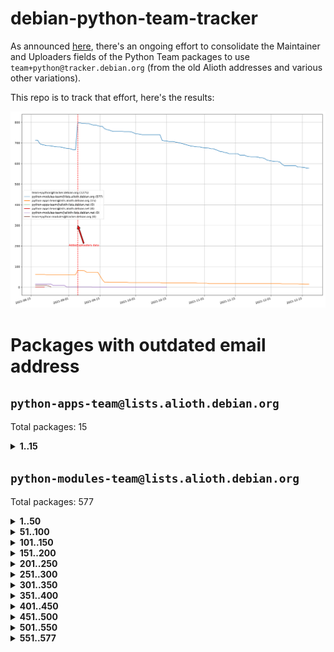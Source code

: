 # debian-python-team-tracker



As announced [here](https://lists.debian.org/debian-python/2021/08/msg00006.html), there's an ongoing effort to consolidate the Maintainer and Uploaders fields of the Python Team packages to use `team+python@tracker.debian.org` (from the old Alioth addresses and various other variations).



This repo is to track that effort, here's the results:



![Python team emails](images/python_team_emails.svg)


# Packages with outdated email address

## `python-apps-team@lists.alioth.debian.org`
Total packages: 15
<details>
<summary><b>1..15</b></summary>


| # | Package | Version |
| --- | --- | --- |
| 1 | [ctop](https://tracker.debian.org/ctop) | 1.0.0-2.1 |
| 2 | [db2twitter](https://tracker.debian.org/db2twitter) | 0.6-1.1 |
| 3 | [dodgy](https://tracker.debian.org/dodgy) | 0.1.9-3 |
| 4 | [etm](https://tracker.debian.org/etm) | 3.2.30-1.1 |
| 5 | [firmware-microbit-micropython](https://tracker.debian.org/firmware-microbit-micropython) | 1.0.1-2 |
| 6 | [freealchemist](https://tracker.debian.org/freealchemist) | 0.5-1.1 |
| 7 | [kanboard-cli](https://tracker.debian.org/kanboard-cli) | 0.0.2-1.1 |
| 8 | [lightyears](https://tracker.debian.org/lightyears) | 1.4-2 |
| 9 | [pipenv](https://tracker.debian.org/pipenv) | 11.9.0-1.1 |
| 10 | [prospector](https://tracker.debian.org/prospector) | 1.1.7-2 |
| 11 | [pybik](https://tracker.debian.org/pybik) | 3.0-3.1 |
| 12 | [retweet](https://tracker.debian.org/retweet) | 0.10-1.1 |
| 13 | [sen](https://tracker.debian.org/sen) | 0.6.1-0.1 |
| 14 | [sinntp](https://tracker.debian.org/sinntp) | 1.6-1.2 |
| 15 | [smem](https://tracker.debian.org/smem) | 1.5-1.1 |
</details>

## `python-modules-team@lists.alioth.debian.org`
Total packages: 577
<details>
<summary><b>1..50</b></summary>


| # | Package | Version |
| --- | --- | --- |
| 1 | [anorack](https://tracker.debian.org/anorack) | 0.2.7-1 |
| 2 | [anosql](https://tracker.debian.org/anosql) | 1.0.1-1 |
| 3 | [appdirs](https://tracker.debian.org/appdirs) | 1.4.4-1 |
| 4 | [asn1crypto](https://tracker.debian.org/asn1crypto) | 1.4.0-1 |
| 5 | [astral](https://tracker.debian.org/astral) | 1.6.1-2 |
| 6 | [authres](https://tracker.debian.org/authres) | 1.2.0-2 |
| 7 | [automat](https://tracker.debian.org/automat) | 20.2.0-1 |
| 8 | [azure-cosmos-table-python](https://tracker.debian.org/azure-cosmos-table-python) | 1.0.5+git20191025-5 |
| 9 | [bdist-nsi](https://tracker.debian.org/bdist-nsi) | 0.1.5-2 |
| 10 | [bernhard](https://tracker.debian.org/bernhard) | 0.2.6-2 |
| 11 | [betamax](https://tracker.debian.org/betamax) | 0.8.1-2 |
| 12 | [bibtexparser](https://tracker.debian.org/bibtexparser) | 1.1.0+ds-3 |
| 13 | [binaryornot](https://tracker.debian.org/binaryornot) | 0.4.4+dfsg-4 |
| 14 | [bitstruct](https://tracker.debian.org/bitstruct) | 8.9.0-1 |
| 15 | [case](https://tracker.debian.org/case) | 1.5.3+dfsg-3 |
| 16 | [cerealizer](https://tracker.debian.org/cerealizer) | 0.8.1-3 |
| 17 | [chardet](https://tracker.debian.org/chardet) | 4.0.0-1 |
| 18 | [chargebee-python](https://tracker.debian.org/chargebee-python) | 1.6.6-1 |
| 19 | [codicefiscale](https://tracker.debian.org/codicefiscale) | 0.9+ds0-2 |
| 20 | [colorclass](https://tracker.debian.org/colorclass) | 2.2.0-2.2 |
| 21 | [colorspacious](https://tracker.debian.org/colorspacious) | 1.1.2-2 |
| 22 | [commonmark](https://tracker.debian.org/commonmark) | 0.9.1-3 |
| 23 | [constantly](https://tracker.debian.org/constantly) | 15.1.0-2 |
| 24 | [contextlib2](https://tracker.debian.org/contextlib2) | 0.6.0.post1-1 |
| 25 | [cookiecutter](https://tracker.debian.org/cookiecutter) | 1.7.3-1 |
| 26 | [coreapi](https://tracker.debian.org/coreapi) | 2.3.3-4 |
| 27 | [coreschema](https://tracker.debian.org/coreschema) | 0.0.4-3 |
| 28 | [cov-core](https://tracker.debian.org/cov-core) | 1.15.0-3 |
| 29 | [cppy](https://tracker.debian.org/cppy) | 1.1.0-2 |
| 30 | [cram](https://tracker.debian.org/cram) | 0.7-4 |
| 31 | [cssutils](https://tracker.debian.org/cssutils) | 1.0.2-3 |
| 32 | [d2to1](https://tracker.debian.org/d2to1) | 0.2.12-2 |
| 33 | [deap](https://tracker.debian.org/deap) | 1.3.1-2 |
| 34 | [debiancontributors](https://tracker.debian.org/debiancontributors) | 0.7.8-2 |
| 35 | [devpi-common](https://tracker.debian.org/devpi-common) | 3.2.2-1.1 |
| 36 | [django-ajax-selects](https://tracker.debian.org/django-ajax-selects) | 1.7.0-3 |
| 37 | [django-bitfield](https://tracker.debian.org/django-bitfield) | 1.9.6-2 |
| 38 | [django-dirtyfields](https://tracker.debian.org/django-dirtyfields) | 1.3.1-2 |
| 39 | [django-downloadview](https://tracker.debian.org/django-downloadview) | 2.1.1-1 |
| 40 | [django-environ](https://tracker.debian.org/django-environ) | 0.4.4-2 |
| 41 | [django-filter](https://tracker.debian.org/django-filter) | 2.4.0-1 |
| 42 | [django-hvad](https://tracker.debian.org/django-hvad) | 1.8.0-1.1 |
| 43 | [django-js-reverse](https://tracker.debian.org/django-js-reverse) | 0.7.3-1.1 |
| 44 | [django-macaddress](https://tracker.debian.org/django-macaddress) | 1.5.0-2 |
| 45 | [django-markupfield](https://tracker.debian.org/django-markupfield) | 2.0.0-1 |
| 46 | [django-memoize](https://tracker.debian.org/django-memoize) | 2.2.0+dfsg-1 |
| 47 | [django-nose](https://tracker.debian.org/django-nose) | 1.4.6-2.1 |
| 48 | [django-notification](https://tracker.debian.org/django-notification) | 1.2.0-3 |
| 49 | [django-pagination](https://tracker.debian.org/django-pagination) | 1.0.7-4 |
| 50 | [django-paintstore](https://tracker.debian.org/django-paintstore) | 0.2-4 |
</details>
<details>
<summary><b>51..100</b></summary>

| # | Package | Version |
| --- | --- | --- |
| 51 | [django-picklefield](https://tracker.debian.org/django-picklefield) | 3.0.1-1 |
| 52 | [django-pipeline](https://tracker.debian.org/django-pipeline) | 1.6.14-3 |
| 53 | [django-q](https://tracker.debian.org/django-q) | 1.2.1-1 |
| 54 | [django-recurrence](https://tracker.debian.org/django-recurrence) | 1.10.3-1 |
| 55 | [django-simple-redis-admin](https://tracker.debian.org/django-simple-redis-admin) | 1.4.0-2 |
| 56 | [django-stronghold](https://tracker.debian.org/django-stronghold) | 0.3.0+debian-2 |
| 57 | [django-webpack-loader](https://tracker.debian.org/django-webpack-loader) | 0.6.0-2 |
| 58 | [django-websocket-redis](https://tracker.debian.org/django-websocket-redis) | 0.4.7-2 |
| 59 | [django-wkhtmltopdf](https://tracker.debian.org/django-wkhtmltopdf) | 3.3.0-1 |
| 60 | [django-xmlrpc](https://tracker.debian.org/django-xmlrpc) | 0.1.8-2 |
| 61 | [djangorestframework-api-key](https://tracker.debian.org/djangorestframework-api-key) | 2.0.0-2 |
| 62 | [dkimpy](https://tracker.debian.org/dkimpy) | 1.0.5-1 |
| 63 | [dnsdiag](https://tracker.debian.org/dnsdiag) | 1.7.0-1.1 |
| 64 | [dockerpty](https://tracker.debian.org/dockerpty) | 0.4.1-2 |
| 65 | [dominate](https://tracker.debian.org/dominate) | 2.3.1-2 |
| 66 | [drf-generators](https://tracker.debian.org/drf-generators) | 0.5.0-1 |
| 67 | [elasticsearch-curator](https://tracker.debian.org/elasticsearch-curator) | 5.8.1-1 |
| 68 | [enum34](https://tracker.debian.org/enum34) | 1.1.6-4 |
| 69 | [enzyme](https://tracker.debian.org/enzyme) | 0.4.1-2 |
| 70 | [exam](https://tracker.debian.org/exam) | 0.10.5-3 |
| 71 | [factory-boy](https://tracker.debian.org/factory-boy) | 2.11.1-3 |
| 72 | [faker](https://tracker.debian.org/faker) | 0.9.3-0.1 |
| 73 | [fakesleep](https://tracker.debian.org/fakesleep) | 0.1-2 |
| 74 | [fastchunking](https://tracker.debian.org/fastchunking) | 0.0.3-2 |
| 75 | [feedgenerator](https://tracker.debian.org/feedgenerator) | 1.9-2 |
| 76 | [flake8-polyfill](https://tracker.debian.org/flake8-polyfill) | 1.0.2-2 |
| 77 | [flask-api](https://tracker.debian.org/flask-api) | 1.1+dfsg-1.1 |
| 78 | [flask-babelex](https://tracker.debian.org/flask-babelex) | 0.9.4-1 |
| 79 | [flask-bcrypt](https://tracker.debian.org/flask-bcrypt) | 0.7.1-2 |
| 80 | [flask-compress](https://tracker.debian.org/flask-compress) | 1.4.0-3 |
| 81 | [flask-gravatar](https://tracker.debian.org/flask-gravatar) | 0.4.2-2 |
| 82 | [flask-htmlmin](https://tracker.debian.org/flask-htmlmin) | 1.3.2-2 |
| 83 | [flask-ldapconn](https://tracker.debian.org/flask-ldapconn) | 0.7.2-1.1 |
| 84 | [flask-limiter](https://tracker.debian.org/flask-limiter) | 1.0.1-2 |
| 85 | [flask-login](https://tracker.debian.org/flask-login) | 0.5.0-1 |
| 86 | [flask-mail](https://tracker.debian.org/flask-mail) | 0.9.1+dfsg1-1.1 |
| 87 | [flask-mongoengine](https://tracker.debian.org/flask-mongoengine) | 0.9.3-4 |
| 88 | [flask-multistatic](https://tracker.debian.org/flask-multistatic) | 1.0-2 |
| 89 | [flask-paranoid](https://tracker.debian.org/flask-paranoid) | 0.2.0-3.1 |
| 90 | [flask-script](https://tracker.debian.org/flask-script) | 2.0.6-2 |
| 91 | [flask-silk](https://tracker.debian.org/flask-silk) | 0.2-18 |
| 92 | [flask-wtf](https://tracker.debian.org/flask-wtf) | 0.14.3-1 |
| 93 | [flufl.bounce](https://tracker.debian.org/flufl.bounce) | 3.0.1-1 |
| 94 | [flufl.enum](https://tracker.debian.org/flufl.enum) | 4.1.1-3 |
| 95 | [flufl.i18n](https://tracker.debian.org/flufl.i18n) | 3.0.1-1 |
| 96 | [flufl.lock](https://tracker.debian.org/flufl.lock) | 5.0.1-1 |
| 97 | [flufl.password](https://tracker.debian.org/flufl.password) | 1.3-3 |
| 98 | [flufl.testing](https://tracker.debian.org/flufl.testing) | 0.7-2 |
| 99 | [gerritlib](https://tracker.debian.org/gerritlib) | 0.8.0-2 |
| 100 | [gmplot](https://tracker.debian.org/gmplot) | 1.2.0-2 |
</details>
<details>
<summary><b>101..150</b></summary>

| # | Package | Version |
| --- | --- | --- |
| 101 | [gtextfsm](https://tracker.debian.org/gtextfsm) | 1.1.0-2 |
| 102 | [gtts](https://tracker.debian.org/gtts) | 2.0.3-1 |
| 103 | [gtts-token](https://tracker.debian.org/gtts-token) | 1.1.3-1 |
| 104 | [guzzle-sphinx-theme](https://tracker.debian.org/guzzle-sphinx-theme) | 0.7.11-5 |
| 105 | [hachoir](https://tracker.debian.org/hachoir) | 3.1.0+dfsg-3 |
| 106 | [haproxy-log-analysis](https://tracker.debian.org/haproxy-log-analysis) | 2.0~b0-2 |
| 107 | [heapdict](https://tracker.debian.org/heapdict) | 1.0.1-1 |
| 108 | [hiro](https://tracker.debian.org/hiro) | 0.5-2 |
| 109 | [hypothesis-auto](https://tracker.debian.org/hypothesis-auto) | 1.1.4-2 |
| 110 | [importmagic](https://tracker.debian.org/importmagic) | 0.1.7-2 |
| 111 | [inflection](https://tracker.debian.org/inflection) | 0.3.1-2 |
| 112 | [isodate](https://tracker.debian.org/isodate) | 0.6.0-2 |
| 113 | [jaraco.itertools](https://tracker.debian.org/jaraco.itertools) | 2.0.1-4 |
| 114 | [jpylyzer](https://tracker.debian.org/jpylyzer) | 2.0.0-3 |
| 115 | [json-tricks](https://tracker.debian.org/json-tricks) | 3.11.0-2 |
| 116 | [jsonhyperschema-codec](https://tracker.debian.org/jsonhyperschema-codec) | 1.0.3-2 |
| 117 | [junos-eznc](https://tracker.debian.org/junos-eznc) | 2.1.7-3 |
| 118 | [jupyter-sphinx-theme](https://tracker.debian.org/jupyter-sphinx-theme) | 0.0.6+ds1-10 |
| 119 | [kitchen](https://tracker.debian.org/kitchen) | 1.2.6-2 |
| 120 | [kivy](https://tracker.debian.org/kivy) | 1.11.0-2 |
| 121 | [lazr.delegates](https://tracker.debian.org/lazr.delegates) | 2.0.3-2 |
| 122 | [lazr.smtptest](https://tracker.debian.org/lazr.smtptest) | 2.0.3-2 |
| 123 | [lexicon](https://tracker.debian.org/lexicon) | 3.3.17-1 |
| 124 | [libthumbor](https://tracker.debian.org/libthumbor) | 1.3.3-2 |
| 125 | [logilab-constraint](https://tracker.debian.org/logilab-constraint) | 0.6.0-2 |
| 126 | [mako](https://tracker.debian.org/mako) | 1.1.3+ds1-2 |
| 127 | [manuel](https://tracker.debian.org/manuel) | 1.10.1-2 |
| 128 | [markupsafe](https://tracker.debian.org/markupsafe) | 1.1.1-1 |
| 129 | [mercurial-extension-utils](https://tracker.debian.org/mercurial-extension-utils) | 1.5.1-1 |
| 130 | [mercurial-extension-utils](https://tracker.debian.org/mercurial-extension-utils) | 1.5.1-3 |
| 131 | [mercurial-keyring](https://tracker.debian.org/mercurial-keyring) | 1.3.1-3 |
| 132 | [milksnake](https://tracker.debian.org/milksnake) | 0.1.5-1 |
| 133 | [mimerender](https://tracker.debian.org/mimerender) | 0.6.0-2 |
| 134 | [mmllib](https://tracker.debian.org/mmllib) | 0.3.0.post1-2 |
| 135 | [mockldap](https://tracker.debian.org/mockldap) | 0.3.0-4 |
| 136 | [modernize](https://tracker.debian.org/modernize) | 0.7-2 |
| 137 | [moksha.common](https://tracker.debian.org/moksha.common) | 1.2.5-4 |
| 138 | [mrtparse](https://tracker.debian.org/mrtparse) | 1.6-2 |
| 139 | [musicbrainzngs](https://tracker.debian.org/musicbrainzngs) | 0.7.1-2 |
| 140 | [mutagen](https://tracker.debian.org/mutagen) | 1.45.1-2 |
| 141 | [mwic](https://tracker.debian.org/mwic) | 0.7.8-1 |
| 142 | [mysql-connector-python](https://tracker.debian.org/mysql-connector-python) | 8.0.15-2 |
| 143 | [nb2plots](https://tracker.debian.org/nb2plots) | 0.6-2 |
| 144 | [netmiko](https://tracker.debian.org/netmiko) | 2.4.2-1 |
| 145 | [networkx](https://tracker.debian.org/networkx) | 2.5+ds-2 |
| 146 | [nose](https://tracker.debian.org/nose) | 1.3.7-6 |
| 147 | [nose2](https://tracker.debian.org/nose2) | 0.9.2-1 |
| 148 | [nose2-cov](https://tracker.debian.org/nose2-cov) | 1.0a4-3 |
| 149 | [ntplib](https://tracker.debian.org/ntplib) | 0.3.3-2 |
| 150 | [numpy-stl](https://tracker.debian.org/numpy-stl) | 2.9.0-1 |
</details>
<details>
<summary><b>151..200</b></summary>

| # | Package | Version |
| --- | --- | --- |
| 151 | [numpydoc](https://tracker.debian.org/numpydoc) | 1.1.0-3 |
| 152 | [obsub](https://tracker.debian.org/obsub) | 0.2-4 |
| 153 | [okasha](https://tracker.debian.org/okasha) | 0.2.4-4 |
| 154 | [overpass](https://tracker.debian.org/overpass) | 0.7-1 |
| 155 | [pastescript](https://tracker.debian.org/pastescript) | 2.0.2-4 |
| 156 | [pcapy](https://tracker.debian.org/pcapy) | 0.11.4-2 |
| 157 | [pep8](https://tracker.debian.org/pep8) | 1.7.1-9 |
| 158 | [pep8-naming](https://tracker.debian.org/pep8-naming) | 0.10.0-1 |
| 159 | [pg8000](https://tracker.debian.org/pg8000) | 1.10.6-2 |
| 160 | [pidcat](https://tracker.debian.org/pidcat) | 2.1.0-4 |
| 161 | [pilkit](https://tracker.debian.org/pilkit) | 2.0-3 |
| 162 | [plastex](https://tracker.debian.org/plastex) | 2.1-2 |
| 163 | [portio](https://tracker.debian.org/portio) | 0.5-4 |
| 164 | [postgresfixture](https://tracker.debian.org/postgresfixture) | 0.4.2-1 |
| 165 | [power](https://tracker.debian.org/power) | 1.4+dfsg-4 |
| 166 | [pprintpp](https://tracker.debian.org/pprintpp) | 0.4.0-2 |
| 167 | [preggy](https://tracker.debian.org/preggy) | 1.4.4-1 |
| 168 | [prettytable](https://tracker.debian.org/prettytable) | 0.7.2-5 |
| 169 | [ptable](https://tracker.debian.org/ptable) | 0.9.2-2 |
| 170 | [py-macaroon-bakery](https://tracker.debian.org/py-macaroon-bakery) | 1.3.1-1 |
| 171 | [py-radix](https://tracker.debian.org/py-radix) | 0.10.0-3 |
| 172 | [py3dns](https://tracker.debian.org/py3dns) | 3.2.1-1 |
| 173 | [pyasn1](https://tracker.debian.org/pyasn1) | 0.4.8-1 |
| 174 | [pybindgen](https://tracker.debian.org/pybindgen) | 0.20.0+dfsg1-2 |
| 175 | [pycairo](https://tracker.debian.org/pycairo) | 1.16.2-3 |
| 176 | [pycairo](https://tracker.debian.org/pycairo) | 1.16.2-4 |
| 177 | [pycallgraph](https://tracker.debian.org/pycallgraph) | 1.1.3-1.2 |
| 178 | [pyclamd](https://tracker.debian.org/pyclamd) | 0.4.0-2 |
| 179 | [pycodestyle](https://tracker.debian.org/pycodestyle) | 2.6.0-1 |
| 180 | [pycxx](https://tracker.debian.org/pycxx) | 7.1.4-0.2 |
| 181 | [pydbus](https://tracker.debian.org/pydbus) | 0.6.0-4 |
| 182 | [pydenticon](https://tracker.debian.org/pydenticon) | 0.3.1-2 |
| 183 | [pydispatcher](https://tracker.debian.org/pydispatcher) | 2.0.5-2 |
| 184 | [pydle](https://tracker.debian.org/pydle) | 0.9.4-2 |
| 185 | [pyeapi](https://tracker.debian.org/pyeapi) | 0.8.1-2 |
| 186 | [pyee](https://tracker.debian.org/pyee) | 7.0.2-1 |
| 187 | [pyenchant](https://tracker.debian.org/pyenchant) | 3.2.0-1 |
| 188 | [pyfg](https://tracker.debian.org/pyfg) | 0.50-2 |
| 189 | [pyfiglet](https://tracker.debian.org/pyfiglet) | 0.8.0+dfsg-1 |
| 190 | [pyfribidi](https://tracker.debian.org/pyfribidi) | 0.12.0+repack-7 |
| 191 | [pygame](https://tracker.debian.org/pygame) | 1.9.6+dfsg-2 |
| 192 | [pygeoif](https://tracker.debian.org/pygeoif) | 0.7-2 |
| 193 | [pygments](https://tracker.debian.org/pygments) | 2.3.1+dfsg-3 |
| 194 | [pygtail](https://tracker.debian.org/pygtail) | 0.6.1-2 |
| 195 | [pygtkspellcheck](https://tracker.debian.org/pygtkspellcheck) | 4.0.5-2 |
| 196 | [pyhamcrest](https://tracker.debian.org/pyhamcrest) | 1.9.0-3 |
| 197 | [pyinotify](https://tracker.debian.org/pyinotify) | 0.9.6-1.3 |
| 198 | [pyiosxr](https://tracker.debian.org/pyiosxr) | 0.52-1.1 |
| 199 | [pyjavaproperties](https://tracker.debian.org/pyjavaproperties) | 0.7-2 |
| 200 | [pyjokes](https://tracker.debian.org/pyjokes) | 0.5.0-3 |
</details>
<details>
<summary><b>201..250</b></summary>

| # | Package | Version |
| --- | --- | --- |
| 201 | [pykcs11](https://tracker.debian.org/pykcs11) | 1.5.10-1 |
| 202 | [pylama](https://tracker.debian.org/pylama) | 7.4.3-3 |
| 203 | [pylibmc](https://tracker.debian.org/pylibmc) | 1.5.2-3 |
| 204 | [pylint-celery](https://tracker.debian.org/pylint-celery) | 0.3-5 |
| 205 | [pylint-common](https://tracker.debian.org/pylint-common) | 0.2.5-4 |
| 206 | [pylint-django](https://tracker.debian.org/pylint-django) | 2.0.13-1 |
| 207 | [pylint-flask](https://tracker.debian.org/pylint-flask) | 0.5-4 |
| 208 | [pylint-plugin-utils](https://tracker.debian.org/pylint-plugin-utils) | 0.6-1 |
| 209 | [pymacs](https://tracker.debian.org/pymacs) | 0.25-3 |
| 210 | [pymodbus](https://tracker.debian.org/pymodbus) | 2.1.0+dfsg-2 |
| 211 | [pynag](https://tracker.debian.org/pynag) | 1.1.2+dfsg-2 |
| 212 | [pynliner](https://tracker.debian.org/pynliner) | 0.8.0-2 |
| 213 | [pyopengl](https://tracker.debian.org/pyopengl) | 3.1.5+dfsg-1 |
| 214 | [pyparsing](https://tracker.debian.org/pyparsing) | 2.4.7-1 |
| 215 | [pyprind](https://tracker.debian.org/pyprind) | 2.11.2-2 |
| 216 | [pyquery](https://tracker.debian.org/pyquery) | 1.2.9-4 |
| 217 | [pyrad](https://tracker.debian.org/pyrad) | 2.1-2 |
| 218 | [pyrsistent](https://tracker.debian.org/pyrsistent) | 0.15.5-1 |
| 219 | [pysimplesoap](https://tracker.debian.org/pysimplesoap) | 1.16.2-3 |
| 220 | [pysmi](https://tracker.debian.org/pysmi) | 0.3.2-2 |
| 221 | [pysodium](https://tracker.debian.org/pysodium) | 0.7.0-2 |
| 222 | [pyspf](https://tracker.debian.org/pyspf) | 2.0.14-2 |
| 223 | [pysrt](https://tracker.debian.org/pysrt) | 1.0.1-2 |
| 224 | [pyssim](https://tracker.debian.org/pyssim) | 0.2-2 |
| 225 | [pytaglib](https://tracker.debian.org/pytaglib) | 0.3.6+dfsg-2 |
| 226 | [pytds](https://tracker.debian.org/pytds) | 1.10.0-1 |
| 227 | [pytest-arraydiff](https://tracker.debian.org/pytest-arraydiff) | 0.3-1 |
| 228 | [pytest-bdd](https://tracker.debian.org/pytest-bdd) | 3.2.1-1 |
| 229 | [pytest-cookies](https://tracker.debian.org/pytest-cookies) | 0.4.0-1 |
| 230 | [pytest-django](https://tracker.debian.org/pytest-django) | 3.5.1-1 |
| 231 | [pytest-expect](https://tracker.debian.org/pytest-expect) | 1.1.0-2 |
| 232 | [pytest-forked](https://tracker.debian.org/pytest-forked) | 1.3.0-1 |
| 233 | [pytest-httpbin](https://tracker.debian.org/pytest-httpbin) | 1.0.0-2 |
| 234 | [pytest-instafail](https://tracker.debian.org/pytest-instafail) | 0.4.2-1 |
| 235 | [pytest-remotedata](https://tracker.debian.org/pytest-remotedata) | 0.3.2-1 |
| 236 | [pytest-runner](https://tracker.debian.org/pytest-runner) | 2.11.1-1.2 |
| 237 | [pytest-sugar](https://tracker.debian.org/pytest-sugar) | 0.9.4-1 |
| 238 | [pytest-tornado](https://tracker.debian.org/pytest-tornado) | 0.8.1-1 |
| 239 | [pytest-vcr](https://tracker.debian.org/pytest-vcr) | 1.0.2-2 |
| 240 | [python-activipy](https://tracker.debian.org/python-activipy) | 0.1-7 |
| 241 | [python-adal](https://tracker.debian.org/python-adal) | 1.2.2-1 |
| 242 | [python-aiohttp-session](https://tracker.debian.org/python-aiohttp-session) | 2.9.0-2 |
| 243 | [python-aioinflux](https://tracker.debian.org/python-aioinflux) | 0.9.0-2 |
| 244 | [python-aiomeasures](https://tracker.debian.org/python-aiomeasures) | 0.5.14-3 |
| 245 | [python-amqplib](https://tracker.debian.org/python-amqplib) | 1.0.2-2 |
| 246 | [python-apptools](https://tracker.debian.org/python-apptools) | 4.5.0-1.1 |
| 247 | [python-aptly](https://tracker.debian.org/python-aptly) | 0.12.10-2 |
| 248 | [python-args](https://tracker.debian.org/python-args) | 0.1.0-3 |
| 249 | [python-arpy](https://tracker.debian.org/python-arpy) | 1.1.1-4 |
| 250 | [python-astor](https://tracker.debian.org/python-astor) | 0.8.1-1 |
</details>
<details>
<summary><b>251..300</b></summary>

| # | Package | Version |
| --- | --- | --- |
| 251 | [python-base58](https://tracker.debian.org/python-base58) | 1.0.3-1.1 |
| 252 | [python-bcdoc](https://tracker.debian.org/python-bcdoc) | 0.16.0-2 |
| 253 | [python-bioblend](https://tracker.debian.org/python-bioblend) | 0.7.0-3 |
| 254 | [python-bitbucket-api](https://tracker.debian.org/python-bitbucket-api) | 0.5.0-3 |
| 255 | [python-box](https://tracker.debian.org/python-box) | 3.4.6-2 |
| 256 | [python-btrees](https://tracker.debian.org/python-btrees) | 4.3.1-2 |
| 257 | [python-cachecontrol](https://tracker.debian.org/python-cachecontrol) | 0.12.6-1 |
| 258 | [python-can](https://tracker.debian.org/python-can) | 3.3.2.final~github-2 |
| 259 | [python-cement](https://tracker.debian.org/python-cement) | 2.10.0-2 |
| 260 | [python-cerberus](https://tracker.debian.org/python-cerberus) | 1.3.2-1 |
| 261 | [python-click-log](https://tracker.debian.org/python-click-log) | 0.2.1-2 |
| 262 | [python-clint](https://tracker.debian.org/python-clint) | 0.5.1-3 |
| 263 | [python-cluster](https://tracker.debian.org/python-cluster) | 1.3.3-3 |
| 264 | [python-cmarkgfm](https://tracker.debian.org/python-cmarkgfm) | 0.4.2-1 |
| 265 | [python-coloredlogs](https://tracker.debian.org/python-coloredlogs) | 7.3-2 |
| 266 | [python-colour](https://tracker.debian.org/python-colour) | 0.1.5-2 |
| 267 | [python-consul](https://tracker.debian.org/python-consul) | 0.7.1-1.1 |
| 268 | [python-cookies](https://tracker.debian.org/python-cookies) | 2.2.1-3 |
| 269 | [python-cpuinfo](https://tracker.debian.org/python-cpuinfo) | 5.0.0-2 |
| 270 | [python-crcmod](https://tracker.debian.org/python-crcmod) | 1.7+dfsg-2 |
| 271 | [python-cs](https://tracker.debian.org/python-cs) | 2.7.1-1 |
| 272 | [python-cssselect2](https://tracker.debian.org/python-cssselect2) | 0.3.0-1 |
| 273 | [python-dbfread](https://tracker.debian.org/python-dbfread) | 2.0.7-3 |
| 274 | [python-decorator](https://tracker.debian.org/python-decorator) | 4.4.2-2 |
| 275 | [python-demjson](https://tracker.debian.org/python-demjson) | 2.2.4-5 |
| 276 | [python-diaspy](https://tracker.debian.org/python-diaspy) | 0.6.0-2 |
| 277 | [python-dict2xml](https://tracker.debian.org/python-dict2xml) | 1.7.0-1 |
| 278 | [python-dictobj](https://tracker.debian.org/python-dictobj) | 0.4-4 |
| 279 | [python-distro](https://tracker.debian.org/python-distro) | 1.5.0-1 |
| 280 | [python-distutils-extra](https://tracker.debian.org/python-distutils-extra) | 2.45 |
| 281 | [python-django-casclient](https://tracker.debian.org/python-django-casclient) | 1.5.3-1 |
| 282 | [python-django-dbconn-retry](https://tracker.debian.org/python-django-dbconn-retry) | 0.1.5-1.1 |
| 283 | [python-django-etcd-settings](https://tracker.debian.org/python-django-etcd-settings) | 0.1.13+dfsg-3 |
| 284 | [python-django-gravatar2](https://tracker.debian.org/python-django-gravatar2) | 1.4.4-2 |
| 285 | [python-django-jsonfield](https://tracker.debian.org/python-django-jsonfield) | 1.4.0-2 |
| 286 | [python-django-push-notifications](https://tracker.debian.org/python-django-push-notifications) | 1.4.1-1 |
| 287 | [python-django-simple-history](https://tracker.debian.org/python-django-simple-history) | 2.7.0-1.1 |
| 288 | [python-django-split-settings](https://tracker.debian.org/python-django-split-settings) | 0.3.0-2 |
| 289 | [python-docutils](https://tracker.debian.org/python-docutils) | 0.16+dfsg-2 |
| 290 | [python-doubleratchet](https://tracker.debian.org/python-doubleratchet) | 0.6.0-2 |
| 291 | [python-dpkt](https://tracker.debian.org/python-dpkt) | 1.9.2-2 |
| 292 | [python-easywebdav](https://tracker.debian.org/python-easywebdav) | 1.2.0-8 |
| 293 | [python-envisage](https://tracker.debian.org/python-envisage) | 4.9.0-2.1 |
| 294 | [python-envparse](https://tracker.debian.org/python-envparse) | 0.2.0-2 |
| 295 | [python-envs](https://tracker.debian.org/python-envs) | 1.2.6-1.1 |
| 296 | [python-epc](https://tracker.debian.org/python-epc) | 0.0.5-3 |
| 297 | [python-etcd](https://tracker.debian.org/python-etcd) | 0.4.5-2 |
| 298 | [python-ethtool](https://tracker.debian.org/python-ethtool) | 0.14-3 |
| 299 | [python-ewmh](https://tracker.debian.org/python-ewmh) | 0.1.6-2 |
| 300 | [python-exotel](https://tracker.debian.org/python-exotel) | 0.1.5-2 |
</details>
<details>
<summary><b>301..350</b></summary>

| # | Package | Version |
| --- | --- | --- |
| 301 | [python-feather-format](https://tracker.debian.org/python-feather-format) | 0.3.1+dfsg1-4 |
| 302 | [python-flaky](https://tracker.debian.org/python-flaky) | 3.7.0-1 |
| 303 | [python-flask-marshmallow](https://tracker.debian.org/python-flask-marshmallow) | 0.10.1-4 |
| 304 | [python-flask-seeder](https://tracker.debian.org/python-flask-seeder) | 0.1~a2-2 |
| 305 | [python-ftputil](https://tracker.debian.org/python-ftputil) | 3.4-3 |
| 306 | [python-genty](https://tracker.debian.org/python-genty) | 1.3.2-1 |
| 307 | [python-geoip](https://tracker.debian.org/python-geoip) | 1.3.2-3 |
| 308 | [python-geoip2](https://tracker.debian.org/python-geoip2) | 2.9.0+dfsg1-2 |
| 309 | [python-gflags](https://tracker.debian.org/python-gflags) | 1.5.1-7 |
| 310 | [python-glob2](https://tracker.debian.org/python-glob2) | 0.5-3 |
| 311 | [python-hashids](https://tracker.debian.org/python-hashids) | 1.3.1-1 |
| 312 | [python-hidapi](https://tracker.debian.org/python-hidapi) | 0.9.0.post3-2 |
| 313 | [python-hiredis](https://tracker.debian.org/python-hiredis) | 1.0.1-1 |
| 314 | [python-hpilo](https://tracker.debian.org/python-hpilo) | 4.3-3 |
| 315 | [python-html2text](https://tracker.debian.org/python-html2text) | 2020.1.16-1 |
| 316 | [python-http-parser](https://tracker.debian.org/python-http-parser) | 0.9.0-1 |
| 317 | [python-httptools](https://tracker.debian.org/python-httptools) | 0.1.1-1 |
| 318 | [python-icalendar](https://tracker.debian.org/python-icalendar) | 4.0.3-4 |
| 319 | [python-idna](https://tracker.debian.org/python-idna) | 2.10-1 |
| 320 | [python-iniparse](https://tracker.debian.org/python-iniparse) | 0.4-3 |
| 321 | [python-ipaddr](https://tracker.debian.org/python-ipaddr) | 2.2.0-4 |
| 322 | [python-ipaddress](https://tracker.debian.org/python-ipaddress) | 1.0.23-1 |
| 323 | [python-ipfix](https://tracker.debian.org/python-ipfix) | 0.9.7-2 |
| 324 | [python-irodsclient](https://tracker.debian.org/python-irodsclient) | 0.8.1-2 |
| 325 | [python-isc-dhcp-leases](https://tracker.debian.org/python-isc-dhcp-leases) | 0.9.1-2 |
| 326 | [python-iso3166](https://tracker.debian.org/python-iso3166) | 0.8.git20170319-2 |
| 327 | [python-isoweek](https://tracker.debian.org/python-isoweek) | 1.3.3-3 |
| 328 | [python-jmespath](https://tracker.debian.org/python-jmespath) | 0.10.0-1 |
| 329 | [python-jsonrpc](https://tracker.debian.org/python-jsonrpc) | 1.13.0-1 |
| 330 | [python-junit-xml](https://tracker.debian.org/python-junit-xml) | 1.9-1 |
| 331 | [python-kanboard](https://tracker.debian.org/python-kanboard) | 1.0.1-1.1 |
| 332 | [python-langdetect](https://tracker.debian.org/python-langdetect) | 1.0.7-4 |
| 333 | [python-ldap](https://tracker.debian.org/python-ldap) | 3.2.0-4 |
| 334 | [python-ldapdomaindump](https://tracker.debian.org/python-ldapdomaindump) | 0.9.3-1 |
| 335 | [python-libguess](https://tracker.debian.org/python-libguess) | 1.1-4 |
| 336 | [python-logfury](https://tracker.debian.org/python-logfury) | 0.1.2-4 |
| 337 | [python-lupa](https://tracker.debian.org/python-lupa) | 1.9+dfsg-1 |
| 338 | [python-mailer](https://tracker.debian.org/python-mailer) | 0.8.1-4 |
| 339 | [python-mastodon](https://tracker.debian.org/python-mastodon) | 1.5.1-1 |
| 340 | [python-mccabe](https://tracker.debian.org/python-mccabe) | 0.6.1-3 |
| 341 | [python-measurement](https://tracker.debian.org/python-measurement) | 2.0.1-2 |
| 342 | [python-mechanize](https://tracker.debian.org/python-mechanize) | 1:0.4.5-2 |
| 343 | [python-meld3](https://tracker.debian.org/python-meld3) | 1.0.2-3 |
| 344 | [python-mnemonic](https://tracker.debian.org/python-mnemonic) | 0.19-1 |
| 345 | [python-model-mommy](https://tracker.debian.org/python-model-mommy) | 1.6.0-2 |
| 346 | [python-morris](https://tracker.debian.org/python-morris) | 1.2-2 |
| 347 | [python-mpegdash](https://tracker.debian.org/python-mpegdash) | 0.2.0-1 |
| 348 | [python-msrestazure](https://tracker.debian.org/python-msrestazure) | 0.6.2-1 |
| 349 | [python-multidict](https://tracker.debian.org/python-multidict) | 5.1.0-1 |
| 350 | [python-munch](https://tracker.debian.org/python-munch) | 2.3.2-2 |
</details>
<details>
<summary><b>351..400</b></summary>

| # | Package | Version |
| --- | --- | --- |
| 351 | [python-murmurhash](https://tracker.debian.org/python-murmurhash) | 1.0.2-1 |
| 352 | [python-nacl](https://tracker.debian.org/python-nacl) | 1.4.0-1 |
| 353 | [python-nine](https://tracker.debian.org/python-nine) | 1.1.0-1 |
| 354 | [python-noise](https://tracker.debian.org/python-noise) | 1.2.3-3 |
| 355 | [python-notify2](https://tracker.debian.org/python-notify2) | 0.3-4 |
| 356 | [python-ntlm-auth](https://tracker.debian.org/python-ntlm-auth) | 1.4.0-1 |
| 357 | [python-oauth](https://tracker.debian.org/python-oauth) | 1.0.1-6 |
| 358 | [python-offtrac](https://tracker.debian.org/python-offtrac) | 0.1.0-2.1 |
| 359 | [python-ofxclient](https://tracker.debian.org/python-ofxclient) | 2.0.4-2 |
| 360 | [python-opcua](https://tracker.debian.org/python-opcua) | 0.98.11-1 |
| 361 | [python-openid-cla](https://tracker.debian.org/python-openid-cla) | 1.2-2 |
| 362 | [python-openid-teams](https://tracker.debian.org/python-openid-teams) | 1.2-2 |
| 363 | [python-openidc-client](https://tracker.debian.org/python-openidc-client) | 0.6.0-1.1 |
| 364 | [python-opentimestamps](https://tracker.debian.org/python-opentimestamps) | 0.4.1-1 |
| 365 | [python-padme](https://tracker.debian.org/python-padme) | 1.1.1-3 |
| 366 | [python-pampy](https://tracker.debian.org/python-pampy) | 1.8.4-2 |
| 367 | [python-pamqp](https://tracker.debian.org/python-pamqp) | 2.3.0-2 |
| 368 | [python-path-and-address](https://tracker.debian.org/python-path-and-address) | 2.0.1-2 |
| 369 | [python-pathtools](https://tracker.debian.org/python-pathtools) | 0.1.2-4 |
| 370 | [python-paypal](https://tracker.debian.org/python-paypal) | 1.2.5-3 |
| 371 | [python-peakutils](https://tracker.debian.org/python-peakutils) | 1.3.3+ds-2 |
| 372 | [python-pem](https://tracker.debian.org/python-pem) | 19.1.0-1 |
| 373 | [python-persistent](https://tracker.debian.org/python-persistent) | 4.6.4-0.2 |
| 374 | [python-pex](https://tracker.debian.org/python-pex) | 1.1.14-3.1 |
| 375 | [python-pgbouncer](https://tracker.debian.org/python-pgbouncer) | 0.0.9-3 |
| 376 | [python-pgpdump](https://tracker.debian.org/python-pgpdump) | 1.5-2 |
| 377 | [python-pgspecial](https://tracker.debian.org/python-pgspecial) | 1.11.10+dfsg1-1 |
| 378 | [python-phonenumbers](https://tracker.debian.org/python-phonenumbers) | 8.12.1-1 |
| 379 | [python-picklable-itertools](https://tracker.debian.org/python-picklable-itertools) | 0.1.1-3 |
| 380 | [python-plaster](https://tracker.debian.org/python-plaster) | 1.0-2 |
| 381 | [python-plaster-pastedeploy](https://tracker.debian.org/python-plaster-pastedeploy) | 0.5-3 |
| 382 | [python-prctl](https://tracker.debian.org/python-prctl) | 1.7-2 |
| 383 | [python-preshed](https://tracker.debian.org/python-preshed) | 3.0.2-1 |
| 384 | [python-pretend](https://tracker.debian.org/python-pretend) | 1.0.9-1 |
| 385 | [python-prettylog](https://tracker.debian.org/python-prettylog) | 0.1.0-2 |
| 386 | [python-priority](https://tracker.debian.org/python-priority) | 1.3.0-3 |
| 387 | [python-progress](https://tracker.debian.org/python-progress) | 1.5-1 |
| 388 | [python-progressbar](https://tracker.debian.org/python-progressbar) | 2.5-2 |
| 389 | [python-prov](https://tracker.debian.org/python-prov) | 1.5.2-2 |
| 390 | [python-pskc](https://tracker.debian.org/python-pskc) | 1.1-3 |
| 391 | [python-publicsuffix2](https://tracker.debian.org/python-publicsuffix2) | 2.20191221-2 |
| 392 | [python-py-zipkin](https://tracker.debian.org/python-py-zipkin) | 0.15.0-1.1 |
| 393 | [python-pyasn1-modules](https://tracker.debian.org/python-pyasn1-modules) | 0.2.1-1 |
| 394 | [python-pyface](https://tracker.debian.org/python-pyface) | 6.1.2-2 |
| 395 | [python-pyftpdlib](https://tracker.debian.org/python-pyftpdlib) | 1.5.4-2 |
| 396 | [python-pygerrit2](https://tracker.debian.org/python-pygerrit2) | 2.0.4-2 |
| 397 | [python-pygtrie](https://tracker.debian.org/python-pygtrie) | 2.2-1.1 |
| 398 | [python-pypump](https://tracker.debian.org/python-pypump) | 0.7-3 |
| 399 | [python-pysnmp4-apps](https://tracker.debian.org/python-pysnmp4-apps) | 0.3.2-2.2 |
| 400 | [python-pysnmp4-mibs](https://tracker.debian.org/python-pysnmp4-mibs) | 0.1.3-3 |
</details>
<details>
<summary><b>401..450</b></summary>

| # | Package | Version |
| --- | --- | --- |
| 401 | [python-pytest-benchmark](https://tracker.debian.org/python-pytest-benchmark) | 3.2.2-2 |
| 402 | [python-pyvmomi](https://tracker.debian.org/python-pyvmomi) | 6.7.1-3 |
| 403 | [python-qtpy](https://tracker.debian.org/python-qtpy) | 1.9.0-3 |
| 404 | [python-rarfile](https://tracker.debian.org/python-rarfile) | 3.1-1 |
| 405 | [python-ratelimiter](https://tracker.debian.org/python-ratelimiter) | 1.2.0.post0-1 |
| 406 | [python-redisearch-py](https://tracker.debian.org/python-redisearch-py) | 1.0.0-1 |
| 407 | [python-releases](https://tracker.debian.org/python-releases) | 1.6.3-1 |
| 408 | [python-repoze.lru](https://tracker.debian.org/python-repoze.lru) | 0.7-2 |
| 409 | [python-repoze.sphinx.autointerface](https://tracker.debian.org/python-repoze.sphinx.autointerface) | 0.8-0.2 |
| 410 | [python-repoze.tm2](https://tracker.debian.org/python-repoze.tm2) | 2.0-2 |
| 411 | [python-requests-ntlm](https://tracker.debian.org/python-requests-ntlm) | 1.1.0-1.1 |
| 412 | [python-requirements-detector](https://tracker.debian.org/python-requirements-detector) | 0.6-2 |
| 413 | [python-restless](https://tracker.debian.org/python-restless) | 2.1.1-2 |
| 414 | [python-roman](https://tracker.debian.org/python-roman) | 2.0.0-4 |
| 415 | [python-rpaths](https://tracker.debian.org/python-rpaths) | 0.13-1.1 |
| 416 | [python-rply](https://tracker.debian.org/python-rply) | 0.7.7-2 |
| 417 | [python-schedutils](https://tracker.debian.org/python-schedutils) | 0.6-2.1 |
| 418 | [python-schema](https://tracker.debian.org/python-schema) | 0.6.7-3 |
| 419 | [python-schroot](https://tracker.debian.org/python-schroot) | 0.4-4 |
| 420 | [python-scp](https://tracker.debian.org/python-scp) | 0.13.0-2 |
| 421 | [python-scrapy-djangoitem](https://tracker.debian.org/python-scrapy-djangoitem) | 1.1.1-4 |
| 422 | [python-scripttest](https://tracker.debian.org/python-scripttest) | 1.3-3 |
| 423 | [python-scruffy](https://tracker.debian.org/python-scruffy) | 0.3.3-2 |
| 424 | [python-sdnotify](https://tracker.debian.org/python-sdnotify) | 0.3.1-2 |
| 425 | [python-serverfiles](https://tracker.debian.org/python-serverfiles) | 0.3.0-1 |
| 426 | [python-service-identity](https://tracker.debian.org/python-service-identity) | 18.1.0-6 |
| 427 | [python-sexpdata](https://tracker.debian.org/python-sexpdata) | 0.0.3-2 |
| 428 | [python-shade](https://tracker.debian.org/python-shade) | 1.30.0-3 |
| 429 | [python-shellescape](https://tracker.debian.org/python-shellescape) | 3.4.1-4 |
| 430 | [python-simpy](https://tracker.debian.org/python-simpy) | 2.3.1+dfsg-2 |
| 431 | [python-simpy3](https://tracker.debian.org/python-simpy3) | 3.0.11-2 |
| 432 | [python-slimmer](https://tracker.debian.org/python-slimmer) | 0.1.30-8 |
| 433 | [python-slugify](https://tracker.debian.org/python-slugify) | 4.0.0-1 |
| 434 | [python-smstrade](https://tracker.debian.org/python-smstrade) | 0.2.4-6 |
| 435 | [python-socketpool](https://tracker.debian.org/python-socketpool) | 0.5.3-5 |
| 436 | [python-sphinx-issues](https://tracker.debian.org/python-sphinx-issues) | 1.2.0-2 |
| 437 | [python-spur](https://tracker.debian.org/python-spur) | 0.3.21-1 |
| 438 | [python-srp](https://tracker.debian.org/python-srp) | 1.0.15-1 |
| 439 | [python-statsd](https://tracker.debian.org/python-statsd) | 3.3.0-2 |
| 440 | [python-stopit](https://tracker.debian.org/python-stopit) | 1.1.2-1 |
| 441 | [python-structlog](https://tracker.debian.org/python-structlog) | 20.1.0-1 |
| 442 | [python-sunlight](https://tracker.debian.org/python-sunlight) | 1.1.5-3 |
| 443 | [python-suntime](https://tracker.debian.org/python-suntime) | 1.2.5-2 |
| 444 | [python-tblib](https://tracker.debian.org/python-tblib) | 1.7.0-1 |
| 445 | [python-tempita](https://tracker.debian.org/python-tempita) | 0.5.2-6 |
| 446 | [python-tesserocr](https://tracker.debian.org/python-tesserocr) | 2.5.0-1 |
| 447 | [python-test-server](https://tracker.debian.org/python-test-server) | 0.0.27-2 |
| 448 | [python-testing.common.database](https://tracker.debian.org/python-testing.common.database) | 2.0.0-2 |
| 449 | [python-testing.mysqld](https://tracker.debian.org/python-testing.mysqld) | 1.4.0-4 |
| 450 | [python-testing.postgresql](https://tracker.debian.org/python-testing.postgresql) | 1.3.0-2 |
</details>
<details>
<summary><b>451..500</b></summary>

| # | Package | Version |
| --- | --- | --- |
| 451 | [python-thriftpy](https://tracker.debian.org/python-thriftpy) | 0.3.9+ds1-1 |
| 452 | [python-timeline](https://tracker.debian.org/python-timeline) | 0.0.7-2 |
| 453 | [python-tinycss](https://tracker.debian.org/python-tinycss) | 0.4-3 |
| 454 | [python-tinycss2](https://tracker.debian.org/python-tinycss2) | 1.0.2-1 |
| 455 | [python-tktreectrl](https://tracker.debian.org/python-tktreectrl) | 2.0.2-3 |
| 456 | [python-toml](https://tracker.debian.org/python-toml) | 0.10.1-1 |
| 457 | [python-traits](https://tracker.debian.org/python-traits) | 5.2.0-2 |
| 458 | [python-traitsui](https://tracker.debian.org/python-traitsui) | 6.1.3-3 |
| 459 | [python-translationstring](https://tracker.debian.org/python-translationstring) | 1.4-1 |
| 460 | [python-trie](https://tracker.debian.org/python-trie) | 0.2+ds-2 |
| 461 | [python-twitter](https://tracker.debian.org/python-twitter) | 3.3-2 |
| 462 | [python-typeguard](https://tracker.debian.org/python-typeguard) | 2.2.2-1.1 |
| 463 | [python-tzlocal](https://tracker.debian.org/python-tzlocal) | 2.1-1 |
| 464 | [python-udatetime](https://tracker.debian.org/python-udatetime) | 0.0.16-4 |
| 465 | [python-unicodecsv](https://tracker.debian.org/python-unicodecsv) | 0.14.1-2 |
| 466 | [python-unidiff](https://tracker.debian.org/python-unidiff) | 0.5.5-2 |
| 467 | [python-urlobject](https://tracker.debian.org/python-urlobject) | 2.4.3-3 |
| 468 | [python-urwidtrees](https://tracker.debian.org/python-urwidtrees) | 1.0.3.dev0-1 |
| 469 | [python-utils](https://tracker.debian.org/python-utils) | 2.3.0-2 |
| 470 | [python-vagrant](https://tracker.debian.org/python-vagrant) | 0.5.15-3 |
| 471 | [python-venusian](https://tracker.debian.org/python-venusian) | 3.0.0-1 |
| 472 | [python-vobject](https://tracker.debian.org/python-vobject) | 0.9.6.1-0.2 |
| 473 | [python-webencodings](https://tracker.debian.org/python-webencodings) | 0.5.1-2 |
| 474 | [python-webob](https://tracker.debian.org/python-webob) | 1:1.8.6-1.1 |
| 475 | [python-wget](https://tracker.debian.org/python-wget) | 3.2-3 |
| 476 | [python-wheezy.template](https://tracker.debian.org/python-wheezy.template) | 0.1.167-2 |
| 477 | [python-whoosh](https://tracker.debian.org/python-whoosh) | 2.7.4+git6-g9134ad92-5 |
| 478 | [python-wither](https://tracker.debian.org/python-wither) | 1.1-2 |
| 479 | [python-wsgilog](https://tracker.debian.org/python-wsgilog) | 0.3.1-3 |
| 480 | [python-x3dh](https://tracker.debian.org/python-x3dh) | 0.5.8-2 |
| 481 | [python-xeddsa](https://tracker.debian.org/python-xeddsa) | 0.4.6-2 |
| 482 | [python-yaswfp](https://tracker.debian.org/python-yaswfp) | 0.9.3-1.1 |
| 483 | [python-zc.customdoctests](https://tracker.debian.org/python-zc.customdoctests) | 1.0.1-2 |
| 484 | [python-zipp](https://tracker.debian.org/python-zipp) | 1.0.0-3 |
| 485 | [python-zxcvbn](https://tracker.debian.org/python-zxcvbn) | 4.4.28-2 |
| 486 | [python3-proselint](https://tracker.debian.org/python3-proselint) | 0.10.2-2 |
| 487 | [pythondialog](https://tracker.debian.org/pythondialog) | 3.5.1-1 |
| 488 | [pythonmagick](https://tracker.debian.org/pythonmagick) | 0.9.19-6 |
| 489 | [pytoml](https://tracker.debian.org/pytoml) | 0.1.21-1 |
| 490 | [pyuca](https://tracker.debian.org/pyuca) | 1.2-2 |
| 491 | [pyutilib](https://tracker.debian.org/pyutilib) | 5.8.0-1 |
| 492 | [pywavelets](https://tracker.debian.org/pywavelets) | 1.1.1-1 |
| 493 | [pywinrm](https://tracker.debian.org/pywinrm) | 0.3.0-2 |
| 494 | [quark-sphinx-theme](https://tracker.debian.org/quark-sphinx-theme) | 0.5.1-2 |
| 495 | [readlike](https://tracker.debian.org/readlike) | 0.1.3-1.1 |
| 496 | [recommonmark](https://tracker.debian.org/recommonmark) | 0.6.0+ds-1 |
| 497 | [redis-py-cluster](https://tracker.debian.org/redis-py-cluster) | 2.0.0-1 |
| 498 | [reentry](https://tracker.debian.org/reentry) | 1.3.1-1 |
| 499 | [reparser](https://tracker.debian.org/reparser) | 1.4.3-1 |
| 500 | [requests-aws](https://tracker.debian.org/requests-aws) | 0.1.5-2 |
</details>
<details>
<summary><b>501..550</b></summary>

| # | Package | Version |
| --- | --- | --- |
| 501 | [restrictedpython](https://tracker.debian.org/restrictedpython) | 4.0~b3-2 |
| 502 | [ripe-atlas-cousteau](https://tracker.debian.org/ripe-atlas-cousteau) | 1.4.2-3 |
| 503 | [ripe-atlas-sagan](https://tracker.debian.org/ripe-atlas-sagan) | 1.2.2-2 |
| 504 | [robot-detection](https://tracker.debian.org/robot-detection) | 0.4.0-2 |
| 505 | [routes](https://tracker.debian.org/routes) | 2.5.1-1 |
| 506 | [sgmllib3k](https://tracker.debian.org/sgmllib3k) | 1.0.0-3 |
| 507 | [simplegeneric](https://tracker.debian.org/simplegeneric) | 0.8.1-3 |
| 508 | [singledispatch](https://tracker.debian.org/singledispatch) | 3.4.0.3-3 |
| 509 | [sireader](https://tracker.debian.org/sireader) | 1.1.1-2 |
| 510 | [sleekxmpp](https://tracker.debian.org/sleekxmpp) | 1.3.3-6 |
| 511 | [slimit](https://tracker.debian.org/slimit) | 0.8.1-4 |
| 512 | [smartypants](https://tracker.debian.org/smartypants) | 2.0.0-2 |
| 513 | [social-auth-app-django](https://tracker.debian.org/social-auth-app-django) | 3.1.0-2.1 |
| 514 | [social-auth-core](https://tracker.debian.org/social-auth-core) | 3.1.0-1.1 |
| 515 | [sortedcontainers](https://tracker.debian.org/sortedcontainers) | 2.1.0-2 |
| 516 | [sparql-wrapper-python](https://tracker.debian.org/sparql-wrapper-python) | 1.8.5-1 |
| 517 | [speaklater](https://tracker.debian.org/speaklater) | 1.3-5 |
| 518 | [sphinx](https://tracker.debian.org/sphinx) | 1.8.5-2 |
| 519 | [sphinx](https://tracker.debian.org/sphinx) | 1.8.5-3 |
| 520 | [sphinx](https://tracker.debian.org/sphinx) | 1.8.5-4 |
| 521 | [sphinx](https://tracker.debian.org/sphinx) | 1.8.5-5 |
| 522 | [sphinx](https://tracker.debian.org/sphinx) | 1.8.5-7 |
| 523 | [sphinx](https://tracker.debian.org/sphinx) | 1.8.5-9 |
| 524 | [sphinx](https://tracker.debian.org/sphinx) | 2.4.3-2 |
| 525 | [sphinx](https://tracker.debian.org/sphinx) | 2.4.3-4 |
| 526 | [sphinx](https://tracker.debian.org/sphinx) | 3.2.1-1 |
| 527 | [sphinx-autorun](https://tracker.debian.org/sphinx-autorun) | 1.1.0-3.1 |
| 528 | [sphinx-celery](https://tracker.debian.org/sphinx-celery) | 2.0.0-1 |
| 529 | [sphinx-intl](https://tracker.debian.org/sphinx-intl) | 2.0.1-2 |
| 530 | [sphinxcontrib-devhelp](https://tracker.debian.org/sphinxcontrib-devhelp) | 1.0.2-2 |
| 531 | [sphinxcontrib-doxylink](https://tracker.debian.org/sphinxcontrib-doxylink) | 1.5-1 |
| 532 | [sphinxcontrib-log-cabinet](https://tracker.debian.org/sphinxcontrib-log-cabinet) | 1.0.1-2 |
| 533 | [sphinxcontrib-qthelp](https://tracker.debian.org/sphinxcontrib-qthelp) | 1.0.3-2 |
| 534 | [sphinxcontrib-rubydomain](https://tracker.debian.org/sphinxcontrib-rubydomain) | 0.1~dev-20100804-2 |
| 535 | [sphinxcontrib-websupport](https://tracker.debian.org/sphinxcontrib-websupport) | 1.2.4-1 |
| 536 | [sphinxtesters](https://tracker.debian.org/sphinxtesters) | 0.2.3-1 |
| 537 | [sqlalchemy](https://tracker.debian.org/sqlalchemy) | 1.3.15+ds1-1 |
| 538 | [sshpubkeys](https://tracker.debian.org/sshpubkeys) | 3.1.0-2.1 |
| 539 | [sshtunnel](https://tracker.debian.org/sshtunnel) | 0.1.4-2 |
| 540 | [stardicter](https://tracker.debian.org/stardicter) | 1.2-1 |
| 541 | [straight.plugin](https://tracker.debian.org/straight.plugin) | 1.4.1-3 |
| 542 | [stsci.distutils](https://tracker.debian.org/stsci.distutils) | 0.3.7-5 |
| 543 | [subvertpy](https://tracker.debian.org/subvertpy) | 0.11.0~git20191228+2423bf1-3 |
| 544 | [tagpy](https://tracker.debian.org/tagpy) | 2013.1-7 |
| 545 | [terminaltables](https://tracker.debian.org/terminaltables) | 3.1.0-3 |
| 546 | [texext](https://tracker.debian.org/texext) | 0.6.6-2 |
| 547 | [tinydb](https://tracker.debian.org/tinydb) | 3.15.2-2 |
| 548 | [tldextract](https://tracker.debian.org/tldextract) | 2.2.1-1 |
| 549 | [translation-finder](https://tracker.debian.org/translation-finder) | 1.0-1 |
| 550 | [transmissionrpc](https://tracker.debian.org/transmissionrpc) | 0.11-4 |
</details>
<details>
<summary><b>551..577</b></summary>

| # | Package | Version |
| --- | --- | --- |
| 551 | [twodict](https://tracker.debian.org/twodict) | 1.2-2 |
| 552 | [txws](https://tracker.debian.org/txws) | 0.9.1-4 |
| 553 | [txzmq](https://tracker.debian.org/txzmq) | 0.8.0-2 |
| 554 | [typogrify](https://tracker.debian.org/typogrify) | 1:2.0.7-2 |
| 555 | [u-msgpack-python](https://tracker.debian.org/u-msgpack-python) | 2.3.0-2 |
| 556 | [utidylib](https://tracker.debian.org/utidylib) | 0.5-3 |
| 557 | [validators](https://tracker.debian.org/validators) | 0.14.2-2 |
| 558 | [vcr.py](https://tracker.debian.org/vcr.py) | 4.0.2-1 |
| 559 | [vim-autopep8](https://tracker.debian.org/vim-autopep8) | 1.2.0-2 |
| 560 | [vsts-cd-manager](https://tracker.debian.org/vsts-cd-manager) | 1.0.2-3 |
| 561 | [wchartype](https://tracker.debian.org/wchartype) | 0.1-2 |
| 562 | [wcwidth](https://tracker.debian.org/wcwidth) | 0.1.9+dfsg1-2 |
| 563 | [webpy](https://tracker.debian.org/webpy) | 1:0.61-1 |
| 564 | [wheel](https://tracker.debian.org/wheel) | 0.34.2-1 |
| 565 | [whichcraft](https://tracker.debian.org/whichcraft) | 0.4.1-2 |
| 566 | [wikitrans](https://tracker.debian.org/wikitrans) | 1.3-1 |
| 567 | [willow](https://tracker.debian.org/willow) | 1.4-1 |
| 568 | [wlc](https://tracker.debian.org/wlc) | 1.2-1 |
| 569 | [wokkel](https://tracker.debian.org/wokkel) | 18.0.0-3.1 |
| 570 | [wsgiproxy2](https://tracker.debian.org/wsgiproxy2) | 0.4.5-1.1 |
| 571 | [wtf-peewee](https://tracker.debian.org/wtf-peewee) | 3.0.0+dfsg-2 |
| 572 | [wtforms](https://tracker.debian.org/wtforms) | 2.2.1-2 |
| 573 | [xhtml2pdf](https://tracker.debian.org/xhtml2pdf) | 0.2.4-1 |
| 574 | [xlwt](https://tracker.debian.org/xlwt) | 1.3.0-3 |
| 575 | [zc.lockfile](https://tracker.debian.org/zc.lockfile) | 2.0-1 |
| 576 | [zict](https://tracker.debian.org/zict) | 2.0.0-1 |
| 577 | [zope.deprecation](https://tracker.debian.org/zope.deprecation) | 4.4.0-4 |
</details>
